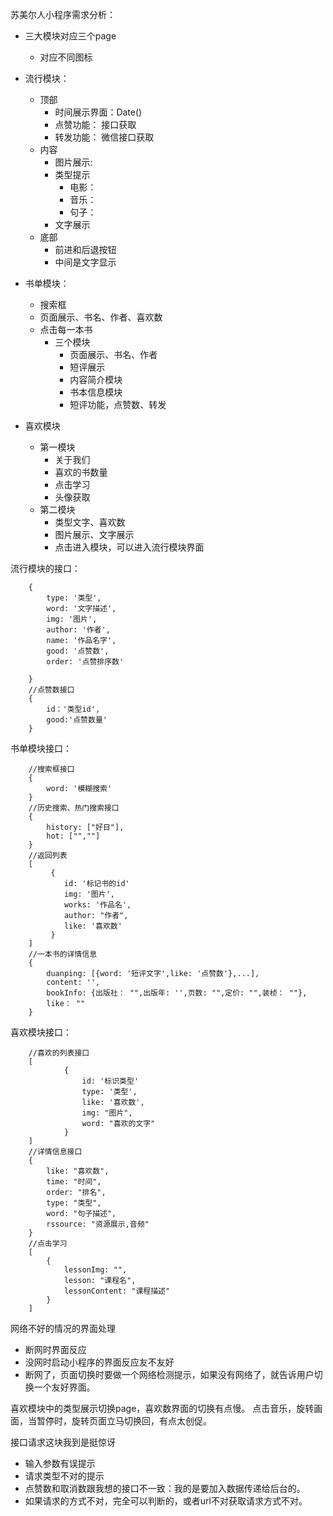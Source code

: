 苏美尔人小程序需求分析：
- 三大模块对应三个page
    - 对应不同图标


- 流行模块：
    - 顶部
        - 时间展示界面：Date()
        - 点赞功能： 接口获取
        - 转发功能： 微信接口获取
    - 内容
        - 图片展示:  
        - 类型提示
            - 电影：
            - 音乐：
            - 句子：
        - 文字展示
    - 底部
        - 前进和后退按钮
        - 中间是文字显示

- 书单模块：
    - 搜索框
    - 页面展示、书名、作者、喜欢数
    - 点击每一本书
        - 三个模块
            - 页面展示、书名、作者
            - 短评展示
            - 内容简介模块
            - 书本信息模块
            - 短评功能，点赞数、转发

- 喜欢模块
    - 第一模块
        - 关于我们
        - 喜欢的书数量
        - 点击学习
        - 头像获取
    - 第二模块
        - 类型文字、喜欢数
        - 图片展示、文字展示
        - 点击进入模块，可以进入流行模块界面



流行模块的接口：
```
    {
        type: '类型',
        word: '文字描述',
        img: '图片',
        author: '作者',
        name: '作品名字',
        good: '点赞数',
        order: '点赞排序数'

    }
    //点赞数接口
    {
        id：'类型id',
        good:'点赞数量'
    }

```

书单模块接口：
```
    //搜索框接口
    {
        word: '模糊搜索'
    }
    //历史搜索、热门搜索接口
    {
        history: ["好日"],
        hot: ["",""]
    }
    //返回列表
    [
         {
            id: '标记书的id'
            img: '图片',
            works: '作品名',
            author: "作者",
            like: '喜欢数'
         }
    ]
    //一本书的详情信息
    {
        duanping: [{word: '短评文字',like: '点赞数'},...],
        content: '',
        bookInfo: {出版社： "",出版年: '',页数: "",定价: "",装桢： ""},
        like： ""
    }
```

喜欢模块接口：
```
    //喜欢的列表接口
    [
            {
                id: '标识类型'
                type: '类型',
                like: '喜欢数',
                img: "图片",
                word: "喜欢的文字"
            }
    ]
    //详情信息接口
    {
        like: "喜欢数",
        time: "时间",
        order: "排名",
        type: "类型",
        word: "句子描述",
        rssource: "资源展示,音频"
    }
    //点击学习
    [
        {
            lessonImg: "",
            lesson: "课程名",
            lessonContent: "课程描述"
        }
    ]
```
网络不好的情况的界面处理
- 断网时界面反应
- 没网时启动小程序的界面反应友不友好
- 断网了，页面切换时要做一个网络检测提示，如果没有网络了，就告诉用户切换一个友好界面。

喜欢模块中的类型展示切换page，喜欢数界面的切换有点慢。
点击音乐，旋转画面，当暂停时，旋转页面立马切换回，有点太创促。


接口请求这块我到是挺惊讶
- 输入参数有误提示
- 请求类型不对的提示
- 点赞数和取消数跟我想的接口不一致：我的是要加入数据传递给后台的。
- 如果请求的方式不对，完全可以判断的，或者url不对获取请求方式不对。

